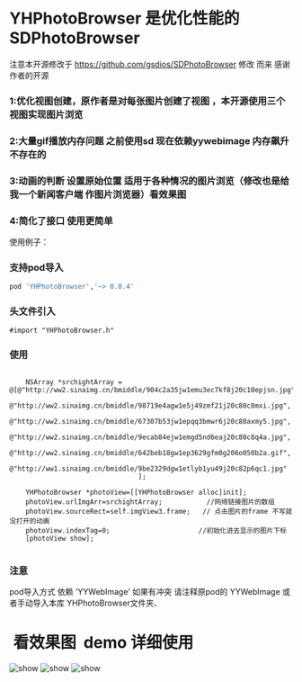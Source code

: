 # YHPhotoBrowser 是优化性能的 SDPhotoBrowser

注意本开源修改于 
https://github.com/gsdios/SDPhotoBrowser 修改
而来 感谢作者的开源

### 1:优化视图创建，原作者是对每张图片创建了视图 ，本开源使用三个视图实现图片浏览

### 2:大量gif播放内存问题 之前使用sd 现在依赖yywebimage 内存飙升不存在的

### 3:动画的判断 设置原始位置 适用于各种情况的图片浏览（修改也是给我一个新闻客户端 作图片浏览器）看效果图

### 4:简化了接口 使用更简单



使用例子：
### 支持pod导入
```ruby
pod 'YHPhotoBrowser','~> 0.0.4'
```


###  头文件引入

```objc
#import "YHPhotoBrowser.h"
```

### 使用

```objc
    
    NSArray *srchightArray = @[@"http://ww2.sinaimg.cn/bmiddle/904c2a35jw1emu3ec7kf8j20c10epjsn.jpg",
                               @"http://ww2.sinaimg.cn/bmiddle/98719e4agw1e5j49zmf21j20c80c8mxi.jpg",
                               @"http://ww2.sinaimg.cn/bmiddle/67307b53jw1epqq3bmwr6j20c80axmy5.jpg",
                               @"http://ww2.sinaimg.cn/bmiddle/9ecab84ejw1emgd5nd6eaj20c80c8q4a.jpg",
                               @"http://ww2.sinaimg.cn/bmiddle/642beb18gw1ep3629gfm0g206o050b2a.gif",
                               @"http://ww1.sinaimg.cn/bmiddle/9be2329dgw1etlyb1yu49j20c82p6qc1.jpg"
                                ];

    YHPhotoBrowser *photoView=[[YHPhotoBrowser alloc]init];
    photoView.urlImgArr=srchightArray;           //网络链接图片的数组
    photoView.sourceRect=self.imgView3.frame;   // 点击图片的frame 不写就没打开的动画
    photoView.indexTag=0;                      //初始化进去显示的图片下标
    [photoView show];
 
```

### 注意 
pod导入方式 依赖 'YYWebImage'
如果有冲突 请注释原pod的 YYWebImage 或者手动导入本库 YHPhotoBrowser文件夹、

#  看效果图  demo 详细使用

 <img src="https://raw.githubusercontent.com/hackxhj/YHPhotoBrowser/master/png/yh.gif" alt="show" title="show">

 <img src="https://raw.githubusercontent.com/hackxhj/YHPhotoBrowser/master/png/mem.png" alt="show" title="show">
 
 <img src="https://raw.githubusercontent.com/hackxhj/YHPhotoBrowser/master/png/ok.gif" alt="show" title="show">


